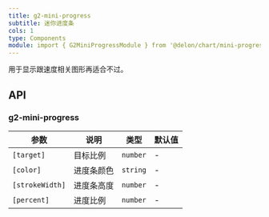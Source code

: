 ```yaml
---
title: g2-mini-progress
subtitle: 迷你进度条
cols: 1
type: Components
module: import { G2MiniProgressModule } from '@delon/chart/mini-progress';
---
```


用于显示跟速度相关图形再适合不过。

## API

### g2-mini-progress

| 参数 | 说明 | 类型 | 默认值 |
|----|----|----|-----|
| `[target]` | 目标比例 | `number` | - |
| `[color]` | 进度条颜色 | `string` | - |
| `[strokeWidth]` | 进度条高度 | `number` | - |
| `[percent]` | 进度比例 | `number` | - |